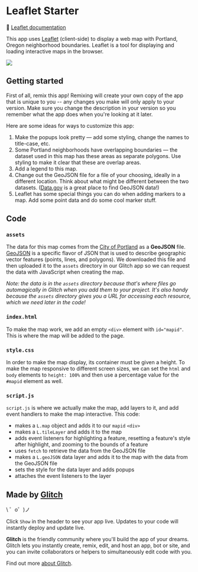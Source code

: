 Leaflet Starter
=================

🔗 [Leaflet documentation](https://leafletjs.com)

This app uses [Leaflet](https://leafletjs.com) (client-side) to display a web map with Portland, Oregon neighborhood boundaries. Leaflet is a tool for displaying and loading interactive maps in the browser.

![](https://cdn.glitch.com/4e131691-974a-4b1f-95e5-47137b94043d%2FScreen%20Shot%202019-03-26%20at%2011.13.49%20AM.png?1553624048062)

## Getting started

First of all, remix this app! Remixing will create your own copy of the app that is unique to you -- any changes you make will only apply to your version. Make sure you change the description in your version so you remember what the app does when you're looking at it later.

Here are some ideas for ways to customize this app:
1. Make the popups look pretty — add some styling, change the names to title-case, etc.
2. Some Portland neighborhoods have overlapping boundaries — the dataset used in this map has these areas as separate polygons. Use styling to make it clear that these are overlap areas.
3. Add a legend to this map.
4. Change out the GeoJSON file for a file of your choosing, ideally in a different location. Think about what might be different between the two datasets. ([Data.gov](https://data.gov) is a great place to find GeoJSON data!)
5. Leaflet has some special things you can do when adding markers to a map. Add some point data and do some cool marker stuff.

## Code

### `assets`

The data for this map comes from the [City of Portland](https://gis-pdx.opendata.arcgis.com/datasets/neighborhood-boundaries-1) as a **GeoJSON** file. [GeoJSON](http://geojson.org) is a specific flavor of JSON that is used to describe geographic vector features (points, lines, and polygons). We downloaded this file and then uploaded it to the `assets` directory in our Glitch app so we can request the data with JavaScript when creating the map.

_Note: the data is in the `assets` directory because that's where files go automagically in Glitch when you add them to your project. It's also handy because the `assets` directory gives you a URL for accessing each resource, which we need later in the code!_

### `index.html`

To make the map work, we add an empty `<div>` element with `id="mapid"`. This is where the map will be added to the page.

### `style.css`

In order to make the map display, its container must be given a height. To make the map responsive to different screen sizes, we can set the `html` and `body` elements to `height: 100%` and then use a percentage value for the `#mapid` element as well.

### `script.js`

`script.js` is where we actually make the map, add layers to it, and add event handlers to make the map interactive. This code:

- makes a `L.map` object and adds it to our `mapid` `<div>`
- makes a `L.tileLayer` and adds it to the map
- adds event listeners for highlighting a feature, resetting a feature's style after highlight, and zooming to the bounds of a feature
- uses `fetch` to retrieve the data from the GeoJSON file
- makes a `L.geoJSON` data layer and adds it to the map with the data from the GeoJSON file
- sets the style for the data layer and adds popups
- attaches the event listeners to the layer

Made by [Glitch](https://glitch.com/)
-------------------

\ ゜o゜)ノ

Click `Show` in the header to see your app live. Updates to your code will instantly deploy and update live.

**Glitch** is the friendly community where you'll build the app of your dreams. Glitch lets you instantly create, remix, edit, and host an app, bot or site, and you can invite collaborators or helpers to simultaneously edit code with you.

Find out more [about Glitch](https://glitch.com/about).